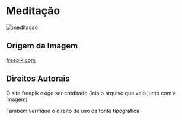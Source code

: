 # Meditação

![meditacao](C:\Users\anderson\eventos\logotipos\zen-of-python-meditacao\meditacao.svg)

## Origem da Imagem

[freepik.com](https://www.freepik.com/free-vector/meditation-is-key-success_787704.htm)

## Direitos Autorais

O site freepik exige ser creditado (leia o arquivo que veio junto com a imagem)

Também verifique o direito de uso da fonte tipográfica 

